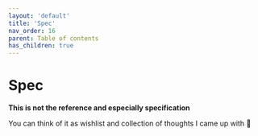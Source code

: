 ```yaml
---
layout: 'default'
title: 'Spec'
nav_order: 16
parent: Table of contents
has_children: true
---
```


# Spec

**This is not the reference and especially specification**

You can think of it as wishlist and collection of thoughts I came up with 🙂
